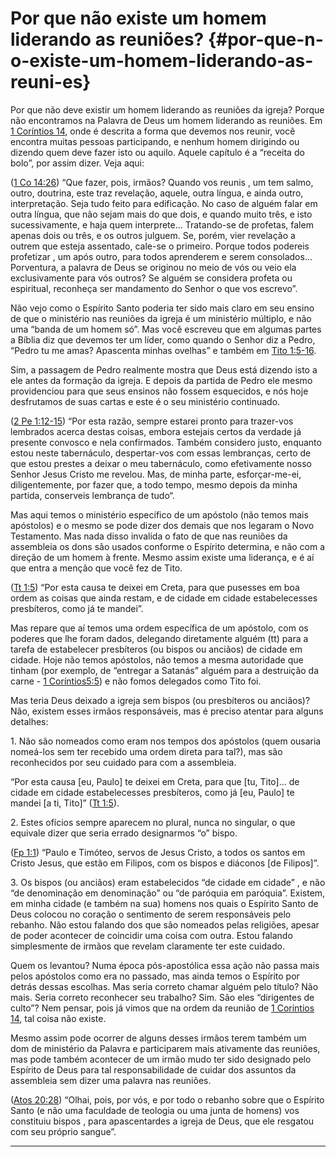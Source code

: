 # Por que não existe um homem liderando as reuniões? {#por-que-n-o-existe-um-homem-liderando-as-reuni-es}

Por que não deve existir um homem liderando as reuniões da igreja? Porque não encontramos na Palavra de Deus um homem liderando as reuniões. Em [1 Coríntios 14](http://bibliaonline.com.br/acf/1co/14), onde é descrita a forma que devemos nos reunir, você encontra muitas pessoas participando, e nenhum homem dirigindo ou dizendo quem deve fazer isto ou aquilo. Aquele capítulo é a “receita do bolo”, por assim dizer. Veja aqui:

([1 Co 14:26](http://bibliaonline.com.br/acf/1co/14/26)) “Que fazer, pois, irmãos? Quando vos reunis , um tem salmo, outro, doutrina, este traz revelação, aquele, outra língua, e ainda outro, interpretação. Seja tudo feito para edificação. No caso de alguém falar em outra língua, que não sejam mais do que dois, e quando muito três, e isto sucessivamente, e haja quem interprete... Tratando-se de profetas, falem apenas dois ou três, e os outros julguem. Se, porém, vier revelação a outrem que esteja assentado, cale-se o primeiro. Porque todos podereis profetizar , um após outro, para todos aprenderem e serem consolados... Porventura, a palavra de Deus se originou no meio de vós ou veio ela exclusivamente para vós outros? Se alguém se considera profeta ou espiritual, reconheça ser mandamento do Senhor o que vos escrevo”.

Não vejo como o Espírito Santo poderia ter sido mais claro em seu ensino de que o ministério nas reuniões da igreja é um ministério múltiplo, e não uma “banda de um homem só”. Mas você escreveu que em algumas partes a Bíblia diz que devemos ter um líder, como quando o Senhor diz a Pedro, “Pedro tu me amas? Apascenta minhas ovelhas” e também em [Tito 1:5-16](http://bibliaonline.com.br/acf/tt/1/5-16).

Sim, a passagem de Pedro realmente mostra que Deus está dizendo isto a ele antes da formação da igreja. E depois da partida de Pedro ele mesmo providenciou para que seus ensinos não fossem esquecidos, e nós hoje desfrutamos de suas cartas e este é o seu ministério continuado.

([2 Pe 1:12-15](http://bibliaonline.com.br/acf/2pe/1/12-15)) “Por esta razão, sempre estarei pronto para trazer-vos lembrados acerca destas coisas, embora estejais certos da verdade já presente convosco e nela confirmados. Também considero justo, enquanto estou neste tabernáculo, despertar-vos com essas lembranças, certo de que estou prestes a deixar o meu tabernáculo, como efetivamente nosso Senhor Jesus Cristo me revelou. Mas, de minha parte, esforçar-me-ei, diligentemente, por fazer que, a todo tempo, mesmo depois da minha partida, conserveis lembrança de tudo“.

Mas aqui temos o ministério específico de um apóstolo (não temos mais apóstolos) e o mesmo se pode dizer dos demais que nos legaram o Novo Testamento. Mas nada disso invalida o fato de que nas reuniões da assembleia os dons são usados conforme o Espírito determina, e não com a direção de um homem à frente. Mesmo assim existe uma liderança, e é aí que entra a menção que você fez de Tito.

([Tt 1:5](http://bibliaonline.com.br/acf/tt/1/5)) “Por esta causa te deixei em Creta, para que pusesses em boa ordem as coisas que ainda restam, e de cidade em cidade estabelecesses presbíteros, como já te mandei”.

Mas repare que aí temos uma ordem específica de um apóstolo, com os poderes que lhe foram dados, delegando diretamente alguém (tt) para a tarefa de estabelecer presbíteros (ou bispos ou anciãos) de cidade em cidade. Hoje não temos apóstolos, não temos a mesma autoridade que tinham (por exemplo, de “entregar a Satanás” alguém para a destruição da carne - [1 Coríntios5:5](http://bibliaonline.com.br/acf/1co/5/5)) e não fomos delegados como Tito foi.

Mas teria Deus deixado a igreja sem bispos (ou presbíteros ou anciãos)? Não, existem esses irmãos responsáveis, mas é preciso atentar para alguns detalhes:

​1\. Não são nomeados como eram nos tempos dos apóstolos (quem ousaria nomeá-los sem ter recebido uma ordem direta para tal?), mas são reconhecidos por seu cuidado para com a assembleia.

“Por esta causa [eu, Paulo] te deixei em Creta, para que [tu, Tito]... de cidade em cidade estabelecesses presbíteros, como já [eu, Paulo] te mandei [a ti, Tito]” ([Tt 1:5](http://bibliaonline.com.br/acf/tt/1/5)).

​2\. Estes ofícios sempre aparecem no plural, nunca no singular, o que equivale dizer que seria errado designarmos “o” bispo.

([Fp 1:1](http://bibliaonline.com.br/acf/fp/1/1)) “Paulo e Timóteo, servos de Jesus Cristo, a todos os santos em Cristo Jesus, que estão em Filipos, com os bispos e diáconos [de Filipos]”.

​3\. Os bispos (ou anciãos) eram estabelecidos “de cidade em cidade” , e não “de denominação em denominação” ou “de paróquia em paróquia”. Existem, em minha cidade (e também na sua) homens nos quais o Espírito Santo de Deus colocou no coração o sentimento de serem responsáveis pelo rebanho. Não estou falando dos que são nomeados pelas religiões, apesar de poder acontecer de coincidir uma coisa com outra. Estou falando simplesmente de irmãos que revelam claramente ter este cuidado.

Quem os levantou? Numa época pós-apostólica essa ação não passa mais pelos apóstolos como era no passado, mas ainda temos o Espírito por detrás dessas escolhas. Mas seria correto chamar alguém pelo título? Não mais. Seria correto reconhecer seu trabalho? Sim. São eles “dirigentes de culto”? Nem pensar, pois já vimos que na ordem da reunião de [1 Coríntios 14](http://bibliaonline.com.br/acf/1co/14), tal coisa não existe.

Mesmo assim pode ocorrer de alguns desses irmãos terem também um dom de ministério da Palavra e participarem mais ativamente das reuniões, mas pode também acontecer de um irmão mudo ter sido designado pelo Espírito de Deus para tal responsabilidade de cuidar dos assuntos da assembleia sem dizer uma palavra nas reuniões.

([Atos 20:28](http://bibliaonline.com.br/acf/atos/20/28)) “Olhai, pois, por vós, e por todo o rebanho sobre que o Espírito Santo (e não uma faculdade de teologia ou uma junta de homens) vos constituiu bispos , para apascentardes a igreja de Deus, que ele resgatou com seu próprio sangue”.

*****